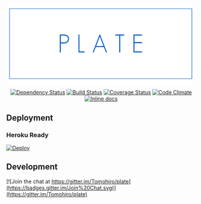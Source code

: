 <div align="center">
<h1><img src="app/assets/images/banner.png" align="center"></h1>

[![Dependency Status](https://img.shields.io/gemnasium/Tomohiro/plate.svg?style=flat-square)](https://gemnasium.com/Tomohiro/plate)
[![Build Status](https://img.shields.io/travis/Tomohiro/plate.svg?style=flat-square)](https://travis-ci.org/Tomohiro/plate)
[![Coverage Status](https://img.shields.io/coveralls/Tomohiro/plate.svg?style=flat-square)](https://coveralls.io/r/Tomohiro/plate)
[![Code Climate](https://img.shields.io/codeclimate/github/Tomohiro/plate.svg?style=flat-square)](https://codeclimate.com/github/Tomohiro/plate)
[![Inline docs](http://inch-ci.org/github/Tomohiro/plate.svg?branch=master&style=flat-square)](http://inch-ci.org/github/Tomohiro/plate)

</div>


Deployment
--------------------------------------------------------------------------------

### Heroku Ready

[![Deploy](https://www.herokucdn.com/deploy/button.svg)](https://heroku.com/deploy)


Development
--------------------------------------------------------------------------------

[![Join the chat at https://gitter.im/Tomohiro/plate](https://badges.gitter.im/Join%20Chat.svg)](https://gitter.im/Tomohiro/plate)
